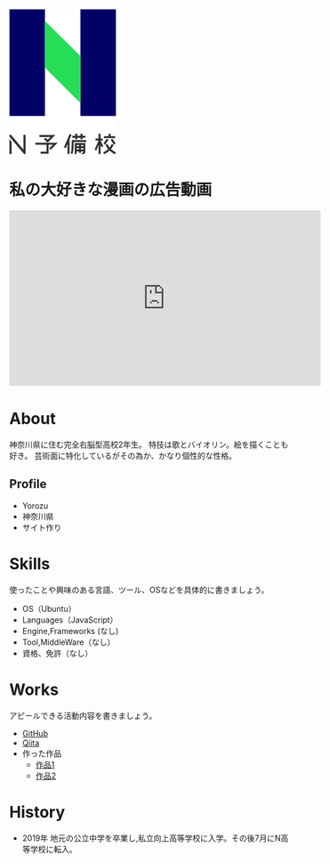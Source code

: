 ![N予備のロゴ](ab95671b-private.png)

# 私の大好きな漫画の広告動画
<iframe width="560" height="315" src="https://www.youtube.com/embed/OdVS1CwoWRE" frameborder="0" allow="accelerometer; autoplay; encrypted-media; gyroscope; picture-in-picture" allowfullscreen></iframe>

# About
神奈川県に住む完全右脳型高校2年生。
特技は歌とバイオリン。絵を描くことも好き。
芸術面に特化しているがその為か、かなり個性的な性格。

## Profile
- Yorozu
- 神奈川県
- サイト作り

# Skills
使ったことや興味のある言語、ツール、OSなどを具体的に書きましょう。
- OS（Ubuntu）
- Languages（JavaScript）
- Engine,Frameworks (なし)
- Tool,MiddleWare（なし）
- 資格、免許（なし）

# Works
アピールできる活動内容を書きましょう。
- [GitHub](https://asyoro7.github.io/)
- [Qiita](なし)
- 作った作品
  - [作品1](なし)
  - [作品2](なし)

# History
- 2019年 地元の公立中学を卒業し,私立向上高等学校に入学。その後7月にN高等学校に転入。
